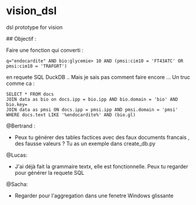 # vision_dsl
dsl prototype for vision


## Objectif : 

Faire une fonction qui converti : 

```
q="endocardite" AND bio:glycemie> 10 AND (pmsi:cim10 = 'FT43ATC' OR pmsi:cim10 = 'TRAFGRT')
```

en requete SQL DuckDB .. Mais je sais pas comment faire encore ... 
Un truc comme ca : 

```
SELECT * FROM docs 
JOIN data as bio on docs.ipp = bio.ipp AND bio.domain = 'bio' AND bio.key=
JOIN data as pmsi ON docs.ipp = pmsi.ipp AND pmsi.domain = 'pmsi'
WHERE docs.text LIKE '%endocardite%' AND (bio.gl)

```


@Bertrand : 
- Peux tu générer des tables factices avec des faux documents francais , des fausse valeurs ? Tu as un exemple dans create_db.py

@Lucas: 
- J'ai déjà fait la grammaire textx, elle est fonctionnelle. Peux tu regarder pour générer la requete SQL 

@Sacha: 
- Regarder pour l'aggregation dans une fenetre Windows glissante 
